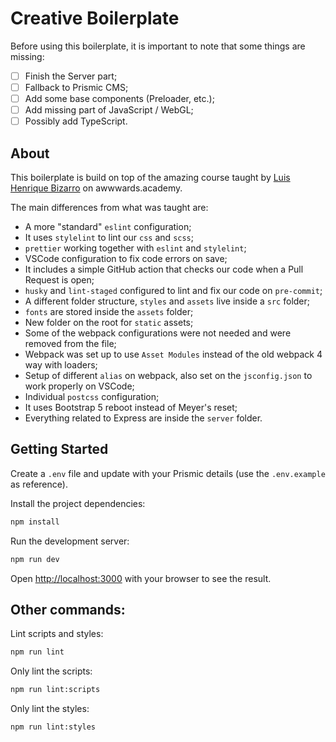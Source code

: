 # Creative Boilerplate

Before using this boilerplate, it is important to note that some things are missing:
- [ ] Finish the Server part;
- [ ] Fallback to Prismic CMS;
- [ ] Add some base components (Preloader, etc.);
- [ ] Add missing part of JavaScript / WebGL;
- [ ] Possibly add TypeScript.

## About

This boilerplate is build on top of the amazing course taught by [Luis Henrique Bizarro](https://github.com/lhbizarro) on awwwards.academy.

The main differences from what was taught are:

* A more "standard" `eslint` configuration;
* It uses `stylelint` to lint our `css` and `scss`;
* `prettier` working together with `eslint` and `stylelint`;
* VSCode configuration to fix code errors on save;
* It includes a simple GitHub action that checks our code when a Pull Request is open;
* `husky` and `lint-staged` configured to lint and fix our code on `pre-commit`;
* A different folder structure, `styles` and `assets` live inside a `src` folder;
* `fonts` are stored inside the `assets` folder;
* New folder on the root for `static` assets;
* Some of the webpack configurations were not needed and were removed from the file;
* Webpack was set up to use `Asset Modules` instead of the old webpack 4 way with loaders;
* Setup of different `alias` on webpack, also set on the `jsconfig.json` to work properly on VSCode;
* Individual `postcss` configuration;
* It uses Bootstrap 5 reboot instead of Meyer's reset;
* Everything related to Express are inside the `server` folder.

## Getting Started

Create a `.env` file and update with your Prismic details (use the `.env.example` as reference).

Install the project dependencies:

```bash
npm install
```

Run the development server:

```bash
npm run dev
```

Open [http://localhost:3000](http://localhost:3000) with your browser to see the result.

## Other commands:

Lint scripts and styles:

```bash
npm run lint
```

Only lint the scripts:

```bash
npm run lint:scripts
```

Only lint the styles:

```bash
npm run lint:styles
```
